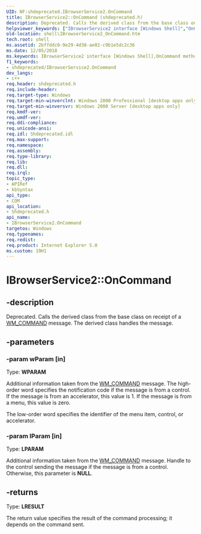 ```yaml
---
UID: NF:shdeprecated.IBrowserService2.OnCommand
title: IBrowserService2::OnCommand (shdeprecated.h)
description: Deprecated. Calls the derived class from the base class on receipt of a WM_COMMAND message. The derived class handles the message.helpviewer_keywords: ["IBrowserService2 interface [Windows Shell]","OnCommand method","IBrowserService2.OnCommand","IBrowserService2::OnCommand","OnCommand","OnCommand method [Windows Shell]","OnCommand method [Windows Shell]","IBrowserService2 interface","shdeprecated/IBrowserService2::OnCommand","shell.IBrowserService2_OnCommand","zone_IBrowserService2_OnCommand"]
old-location: shell\IBrowserService2_OnCommand.htm
tech.root: shell
ms.assetid: 2bffddc0-9e29-4d38-ae02-c9b1e5dc2c36
ms.date: 12/05/2018
ms.keywords: IBrowserService2 interface [Windows Shell],OnCommand method, IBrowserService2.OnCommand, IBrowserService2::OnCommand, OnCommand, OnCommand method [Windows Shell], OnCommand method [Windows Shell],IBrowserService2 interface, shdeprecated/IBrowserService2::OnCommand, shell.IBrowserService2_OnCommand, zone_IBrowserService2_OnCommand
f1_keywords:
- shdeprecated/IBrowserService2.OnCommand
dev_langs:
- c++
req.header: shdeprecated.h
req.include-header: 
req.target-type: Windows
req.target-min-winverclnt: Windows 2000 Professional [desktop apps only]
req.target-min-winversvr: Windows 2000 Server [desktop apps only]
req.kmdf-ver: 
req.umdf-ver: 
req.ddi-compliance: 
req.unicode-ansi: 
req.idl: Shdeprecated.idl
req.max-support: 
req.namespace: 
req.assembly: 
req.type-library: 
req.lib: 
req.dll: 
req.irql: 
topic_type:
- APIRef
- kbSyntax
api_type:
- COM
api_location:
- Shdeprecated.h
api_name:
- IBrowserService2.OnCommand
targetos: Windows
req.typenames: 
req.redist: 
req.product: Internet Explorer 5.0
ms.custom: 19H1
---
```


# IBrowserService2::OnCommand


## -description


Deprecated. Calls the derived class from the base class on receipt of a <a href="https://docs.microsoft.com/windows/desktop/menurc/wm-command">WM_COMMAND</a> message. The derived class handles the message.


## -parameters




### -param wParam [in]

Type: <b>WPARAM</b>

Additional information taken from the <a href="https://docs.microsoft.com/windows/desktop/menurc/wm-command">WM_COMMAND</a> message. The high-order word specifies the notification code if the message is from a control. If the message is from an accelerator, this value is 1. If the message is from a menu, this value is zero. 
                    

The low-order word specifies the identifier of the menu item, control, or accelerator.


### -param lParam [in]

Type: <b>LPARAM</b>

Additional information taken from the <a href="https://docs.microsoft.com/windows/desktop/menurc/wm-command">WM_COMMAND</a> message. Handle to the control sending the message if the message is from a control. Otherwise, this parameter is <b>NULL</b>.


## -returns



Type: <b>LRESULT</b>

The return value specifies the result of the command processing; it depends on the command sent.




